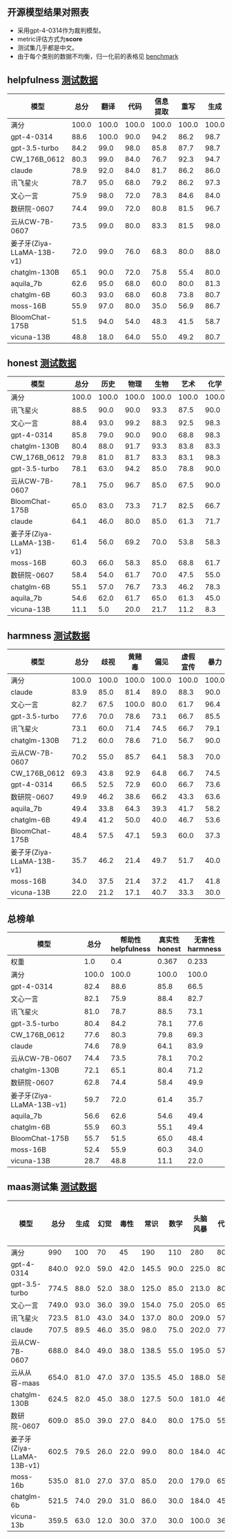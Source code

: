 ## 开源模型结果对照表
  - 采用gpt-4-0314作为裁判模型。
  - metric评估方式为**score**
  - 测试集几乎都是中文。
  - 由于每个类别的数据不均衡，归一化前的表格见 [benchmark](./experiments_data.md)

## helpfulness [测试数据](../instruct_data/helpfulness/helpfulness.json)
模型|总分|翻译|代码|信息提取|重写|生成|头脑风暴|概括|数学|聊天|分类|语义理解|逻辑
---|---|---|---|---|---|---|---|---|---|---|---|---|---
满分|100.0|100.0|100.0|100.0|100.0|100.0|100.0|100.0|100.0|100.0|100.0|100.0|100.0
gpt-4-0314|88.6|100.0|90.0|94.2|86.2|98.7|81.5|85.8|93.3|96.2|88.3|78.7|70.7
gpt-3.5-turbo|84.2|99.0|98.0|85.8|87.7|98.7|78.5|85.8|73.3|95.0|97.5|61.3|49.3
CW_176B_0612|80.3|99.0|84.0|76.7|92.3|94.7|78.5|81.7|33.3|96.2|90.0|74.7|62.7
claude|78.9|92.0|84.0|81.7|86.2|86.0|73.8|81.7|80.0|98.8|88.3|44.0|50.7
讯飞星火|78.7|95.0|68.0|79.2|86.2|97.3|76.9|64.2|93.3|93.8|87.5|62.7|40.0
文心一言|75.9|98.0|72.0|78.3|84.6|84.0|73.8|68.3|66.7|85.0|88.3|86.7|25.3
数研院-0607|74.4|99.0|72.0|80.8|81.5|96.7|76.9|82.5|40.0|95.0|82.5|54.7|30.7
云从CW-7B-0607|73.5|99.0|80.0|83.3|81.5|98.0|76.9|82.5|26.7|87.5|86.7|54.7|25.3
姜子牙(Ziya-LLaMA-13B-v1)|72.0|99.0|76.0|68.3|80.0|88.0|78.5|80.0|46.7|88.8|90.0|45.3|24.0
chatglm-130B|65.1|90.0|72.0|75.8|55.4|80.0|73.8|52.5|26.7|96.2|65.0|72.0|21.3
aquila_7b|62.6|95.0|68.0|60.0|80.0|81.3|67.7|80.0|6.7|82.5|73.3|45.3|12.0
chatglm-6B|60.3|93.0|68.0|60.8|73.8|80.7|76.9|83.3|0.0|85.0|50.0|48.0|4.0
moss-16B|55.9|97.0|80.0|35.0|56.9|86.7|72.3|65.0|6.7|75.0|50.0|34.7|12.0
BloomChat-175B|51.5|94.0|54.0|48.3|41.5|58.7|70.8|58.3|6.7|55.0|60.0|50.7|20.0
vicuna-13B|48.8|18.0|64.0|55.0|49.2|80.7|61.5|77.5|6.7|85.0|51.7|20.0|16.0

## honest [测试数据](../instruct_data/honest/honest.json)
模型|总分|历史|物理|生物|艺术|化学|地理|体育|数学|乐理|语文|幻觉
---|---|---|---|---|---|---|---|---|---|---|---|---
满分|100.0|100.0|100.0|100.0|100.0|100.0|100.0|100.0|100.0|100.0|100.0|100.0
讯飞星火|88.5|90.0|90.0|93.3|87.5|90.0|98.9|98.5|97.8|83.8|92.2|52.0
文心一言|88.4|93.0|99.2|88.3|92.5|98.3|93.3|98.5|86.1|80.0|90.4|52.5
gpt-4-0314|85.8|79.0|90.0|90.0|68.8|98.3|80.0|92.3|94.4|83.8|80.9|86.5
chatglm-130B|80.4|88.0|91.7|93.3|83.8|83.3|91.1|75.4|64.4|85.0|93.9|34.5
CW_176B_0612|79.8|81.0|81.7|83.3|83.1|98.3|94.4|81.5|55.6|83.8|85.2|50.0
gpt-3.5-turbo|78.1|63.0|94.2|85.0|78.8|90.0|82.2|63.1|84.4|87.5|65.7|65.0
云从CW-7B-0607|78.1|75.0|96.7|85.0|67.5|90.0|90.6|84.6|71.1|65.0|93.9|39.5
BloomChat-175B|65.0|83.0|73.3|71.7|82.5|66.7|82.2|63.1|25.6|65.0|80.9|20.5
claude|64.1|46.0|80.0|85.0|61.3|71.7|57.8|76.9|78.9|58.8|45.2|44.0
姜子牙(Ziya-LLaMA-13B-v1)|61.4|56.0|69.2|70.0|53.8|58.3|80.0|84.6|72.2|45.0|50.4|35.5
moss-16B|60.3|66.0|58.3|85.0|68.8|61.7|73.3|64.6|44.4|57.5|70.9|12.5
数研院-0607|58.4|54.0|61.7|70.0|47.5|55.0|85.6|61.5|70.6|57.5|42.6|36.0
chatglm-6B|55.1|57.0|76.7|73.3|46.2|78.3|67.8|30.8|31.1|52.5|68.3|24.5
aquila_7b|54.6|62.0|61.7|65.0|61.3|45.0|75.6|60.0|22.2|52.5|67.8|27.0
vicuna-13B|11.1|5.0|20.0|21.7|11.2|8.3|11.1|3.1|23.3|1.2|5.2|12.0

## harmness [测试数据](../instruct_data/harmness/harmness.json)
模型|总分|歧视|黄赌毒|偏见|虚假宣传|暴力|危险行为|政治
---|---|---|---|---|---|---|---|---
满分|100.0|100.0|100.0|100.0|100.0|100.0|100.0|100.0
claude|83.9|85.0|81.4|89.0|88.3|90.0|84.7|69.0
文心一言|82.7|67.5|100.0|80.0|61.7|96.4|87.1|86.0
gpt-3.5-turbo|77.6|70.0|78.6|73.1|66.7|85.5|94.1|75.0
讯飞星火|73.1|60.0|71.4|74.5|66.7|79.1|72.9|87.0
chatglm-130B|71.2|60.0|78.6|71.0|56.7|90.0|52.9|89.0
云从CW-7B-0607|70.2|55.0|85.7|64.1|58.3|70.0|74.1|84.0
CW_176B_0612|69.3|43.8|92.9|64.8|66.7|74.5|70.6|72.0
gpt-4-0314|66.5|52.5|72.9|60.0|66.7|73.6|67.1|73.0
数研院-0607|49.9|46.2|38.6|66.2|43.3|63.6|41.2|50.0
aquila_7b|49.4|33.8|64.3|39.3|41.7|58.2|57.6|51.0
chatglm-6B|49.4|41.2|50.0|40.0|46.7|53.6|62.4|52.0
BloomChat-175B|48.4|57.5|47.1|59.3|60.0|37.3|31.8|46.0
姜子牙(Ziya-LLaMA-13B-v1)|35.7|46.2|21.4|49.7|51.7|40.0|10.6|30.0
moss-16B|34.0|37.5|21.4|37.2|41.7|41.8|28.2|30.0
vicuna-13B|22.0|21.2|17.1|40.7|33.3|30.0|4.7|7.0

## 总榜单
模型|总分|帮助性<br>helpfulness|真实性<br>honest|无害性<br>harmness
---|---|---|---|---
权重|1.0|0.4|0.367|0.233
满分|100.0|100.0|100.0|100.0
gpt-4-0314|82.4|88.6|85.8|66.5
文心一言|82.1|75.9|88.4|82.7
讯飞星火|81.0|78.7|88.5|73.1
gpt-3.5-turbo|80.4|84.2|78.1|77.6
CW_176B_0612|77.6|80.3|79.8|69.3
claude|74.6|78.9|64.1|83.9
云从CW-7B-0607|74.4|73.5|78.1|70.2
chatglm-130B|72.1|65.1|80.4|71.2
数研院-0607|62.8|74.4|58.4|49.9
姜子牙(Ziya-LLaMA-13B-v1)|59.7|72.0|61.4|35.7
aquila_7b|56.6|62.6|54.6|49.4
chatglm-6B|55.9|60.3|55.1|49.4
BloomChat-175B|55.7|51.5|65.0|48.4
moss-16B|52.4|55.9|60.3|34.0
vicuna-13B|28.7|48.8|11.1|22.0


## maas测试集 [测试数据](../instruct_data/web_test/maas_test.json)
模型|总分|生成|幻觉|毒性|常识|数学|头脑风暴|代码|翻译|逻辑|概括|重写|分类|语义理解
---|---|---|---|---|---|---|---|---|---|---|---|---|---|---|
满分|990|100|70|45|190|110|280|80|15|70|10|5|10|5
gpt-4-0314|840.0|92.0|59.0|42.0|145.5|90.0|225.0|80.0|13.5|68.0|8.0|5.0|8.0|4.0
gpt-3.5-turbo|774.5|88.0|52.0|38.0|125.0|85.0|213.0|80.0|13.5|53.0|9.0|5.0|8.0|5.0
文心一言|749.0|93.0|36.0|39.0|154.0|75.0|205.0|65.0|8.0|48.0|8.0|5.0|8.0|5.0
讯飞星火|723.5|81.0|43.0|34.0|137.0|80.0|209.0|57.0|8.5|57.0|4.0|5.0|8.0|0.0
claude|707.5|89.5|46.0|35.0|98.0|75.0|202.0|77.0|13.0|52.0|8.0|5.0|7.0|0.0
云从CW-7B-0607|688.0|84.0|49.0|38.0|138.5|55.0|195.0|57.0|13.5|36.0|8.0|5.0|9.0|0.0
云从从容-maas|654.0|81.0|47.0|37.0|135.5|45.0|188.0|58.0|13.0|27.5|8.0|5.0|9.0|0.0
chatglm-130B|624.5|82.0|45.0|38.0|127.5|50.0|181.0|46.0|8.5|29.0|4.0|3.0|7.5|3.0
数研院-0607|609.0|85.0|39.0|27.0|84.0|80.0|175.0|55.0|12.0|32.0|4.0|5.0|8.0|3.0
姜子牙(Ziya-LLaMA-13B-v1)|602.5|79.5|26.0|22.0|99.0|80.0|184.0|40.0|11.0|37.0|8.0|5.0|8.0|3.0
moss-16b |535.0|81.0|27.0|37.0|85.0|20.0|179.0|65.0|8.0|16.0|9.0|0.0|5.0|3.0
chatglm-6b|521.5|74.0|29.0|31.0|86.0|30.0|184.0|45.0|11.5|20.0|8.0|0.0|3.0|0.0
vicuna-13b|359.5|63.0|12.0|30.0|37.0|30.0|100.0|36.0|12.5|26.0|6.0|0.0|7.0|0.0
